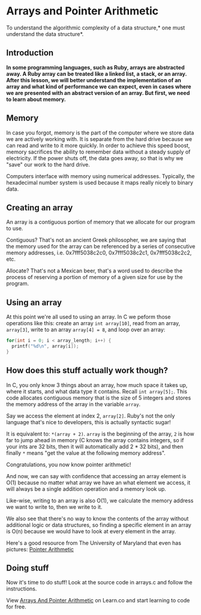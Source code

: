 # Arrays and Pointer Arithmetic

To understand the algorithmic complexity of a data structure,* one must understand the data structure*.

## Introduction

**In some programming languages, such as Ruby, arrays are abstracted away. A Ruby array can be treated like a linked list, a stack, or an array. After this lesson, we will better understand the implementation of an array and what kind of performance we can expect, even in cases where we are presented with an abstract version of an array. 
But first, we need to learn about memory.**

## Memory

In case you forgot, memory is the part of the computer where we store data we are actively working with. It is separate from the hard drive because we can read and write to it more quickly. In order to achieve this speed boost, memory sacrifices the ability to remember data without a steady supply of electricity. If the power shuts off, the data goes away, so that is why we "save" our work to the hard drive.

Computers interface with memory using numerical addresses. Typically, the hexadecimal number system is used because it maps really nicely to binary data.

## Creating an array

An array is a contiguous portion of memory that we allocate for our program to use.

Contiguous? That's not an ancient Greek philosopher, we are saying that the memory used for the array can be referenced by a series of consecutive memory addresses, i.e. 0x7fff5038c2c0, 0x7fff5038c2c1, 0x7fff5038c2c2, etc.

Allocate? That's not a Mexican beer, that's a word used to describe the process of reserving a portion of memory of a given size for use by the program.

## Using an array

At this point we're all used to using an array. In C we peform those operations like this: create an array `int array[10]`, read from an array, `array[3]`, write to an array `array[4] = 8`, and loop over an array:

```c
for(int i = 0; i < array_length; i++) {
  printf("%d\n", array[i]);
}
```

## How does this stuff actually work though?

In C, you only know 3 things about an array, how much space it takes up, where it starts, and what data type it contains. Recall `int array[5];`. This code allocates contiguous memory that is the size of 5 integers and stores the memory address of the array in the variable `array`.

Say we access the element at index 2, `array[2]`. Ruby's not the only language that's nice to developers, this is actually syntactic sugar!

It is equivalent to: `*(array + 2)`. `array` is the beginning of the array, `2` is how far to jump ahead in memory (C knows the array contains integers, so if your ints are 32 bits, then it will automatically add 2 * 32 bits), and then finally `*` means "get the value at the following memory address".

Congratulations, you now know pointer arithmetic!

And now, we can say with confidence that accessing an array element is O(1) because no matter what array we have an what element we access, it will always be a single addition operation and a memory look up.

Like-wise, writing to an array is also O(1), we calculate the memory address we want to write to, then we write to it.

We also see that there's no way to know the contents of the array without additional logic or data structures, so finding a specific element in an array is O(n) because we would have to look at every element in the array.

Here's a good resource from The University of Maryland that even has pictures: [Pointer Arithmetic](https://www.cs.umd.edu/class/sum2003/cmsc311/Notes/BitOp/Figs/arr2.png)

## Doing stuff

Now it's time to do stuff! Look at the source code in arrays.c and follow the instructions.

<p class='util--hide'>View <a href='https://learn.co/lessons/arrays-and-pointer-arithmetic'>Arrays And Pointer Arithmetic</a> on Learn.co and start learning to code for free.</p>
